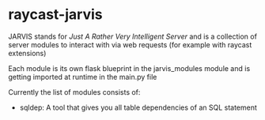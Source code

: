 # raycast-jarvis
 
JARVIS stands for *Just A Rather Very Intelligent Server* and is a collection of server modules to interact with via web requests (for example with raycast extensions)

Each module is its own flask blueprint in the jarvis_modules module and is getting imported at runtime in the main.py file

Currently the list of modules consists of:
- sqldep: A tool that gives you all table dependencies of an SQL statement